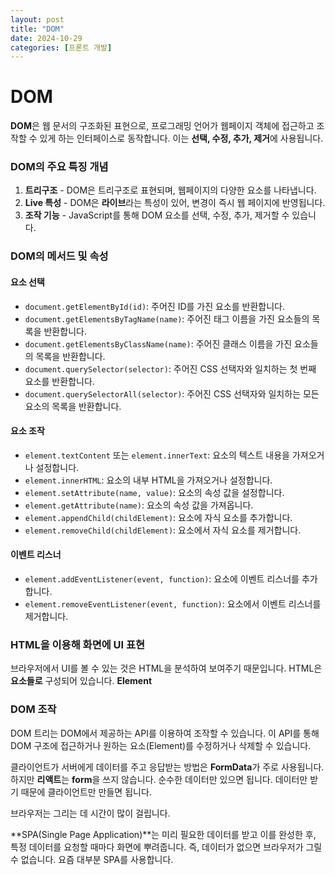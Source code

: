 ```yaml
---
layout: post
title: "DOM"
date: 2024-10-29
categories: [프론트 개발]
---
```


# DOM
**DOM**은 웹 문서의 구조화된 표현으로, 프로그래밍 언어가 웹페이지 객체에 접근하고 조작할 수 있게 하는 인터페이스로 동작합니다. 이는 **선택, 수정, 추가, 제거**에 사용됩니다.

### DOM의 주요 특징 개념
1. **트리구조** - DOM은 트리구조로 표현되며, 웹페이지의 다양한 요소를 나타냅니다.
2. **Live 특성** - DOM은 **라이브**라는 특성이 있어, 변경이 즉시 웹 페이지에 반영됩니다.
3. **조작 기능** - JavaScript를 통해 DOM 요소를 선택, 수정, 추가, 제거할 수 있습니다.

### DOM의 메서드 및 속성
#### 요소 선택
- `document.getElementById(id)`: 주어진 ID를 가진 요소를 반환합니다.
- `document.getElementsByTagName(name)`: 주어진 태그 이름을 가진 요소들의 목록을 반환합니다.
- `document.getElementsByClassName(name)`: 주어진 클래스 이름을 가진 요소들의 목록을 반환합니다.
- `document.querySelector(selector)`: 주어진 CSS 선택자와 일치하는 첫 번째 요소를 반환합니다.
- `document.querySelectorAll(selector)`: 주어진 CSS 선택자와 일치하는 모든 요소의 목록을 반환합니다.

#### 요소 조작
- `element.textContent` 또는 `element.innerText`: 요소의 텍스트 내용을 가져오거나 설정합니다.
- `element.innerHTML`: 요소의 내부 HTML을 가져오거나 설정합니다.
- `element.setAttribute(name, value)`: 요소의 속성 값을 설정합니다.
- `element.getAttribute(name)`: 요소의 속성 값을 가져옵니다.
- `element.appendChild(childElement)`: 요소에 자식 요소를 추가합니다.
- `element.removeChild(childElement)`: 요소에서 자식 요소를 제거합니다.

#### 이벤트 리스너
- `element.addEventListener(event, function)`: 요소에 이벤트 리스너를 추가합니다.
- `element.removeEventListener(event, function)`: 요소에서 이벤트 리스너를 제거합니다.

### HTML을 이용해 화면에 UI 표현
브라우저에서 UI를 볼 수 있는 것은 HTML을 분석하여 보여주기 때문입니다. HTML은 **요소들로** 구성되어 있습니다. **Element**

### DOM 조작
DOM 트리는 DOM에서 제공하는 API를 이용하여 조작할 수 있습니다. 이 API를 통해 DOM 구조에 접근하거나 원하는 요소(Element)를 수정하거나 삭제할 수 있습니다.

클라이언트가 서버에게 데이터를 주고 응답받는 방법은 **FormData**가 주로 사용됩니다. 하지만 **리액트**는 **form**을 쓰지 않습니다. 순수한 데이터만 있으면 됩니다. 데이터만 받기 때문에 클라이언트만 만들면 됩니다.

브라우저는 그리는 데 시간이 많이 걸립니다. 

**SPA(Single Page Application)**는 미리 필요한 데이터를 받고 이를 완성한 후, 특정 데이터를 요청할 때마다 화면에 뿌려줍니다. 즉, 데이터가 없으면 브라우저가 그릴 수 없습니다. 요즘 대부분 SPA를 사용합니다. 
